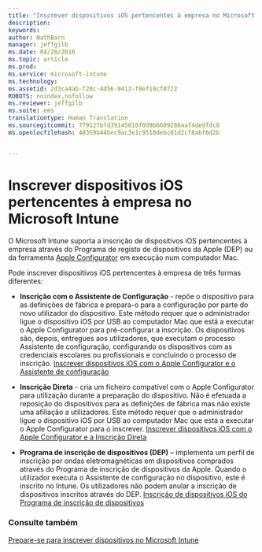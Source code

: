 ```yaml
---
title: "Inscrever dispositivos iOS pertencentes à empresa no Microsoft Intune | Microsoft Intune"
description: 
keywords: 
author: NathBarn
manager: jeffgilb
ms.date: 04/28/2016
ms.topic: article
ms.prod: 
ms.service: microsoft-intune
ms.technology: 
ms.assetid: 2d3ca4ab-f20c-4d56-9413-f8ef19cf0722
ROBOTS: noindex,nofollow
ms.reviewer: jeffgilb
ms.suite: ems
translationtype: Human Translation
ms.sourcegitcommit: 779127bfd39145010f0d9b6609286aaf4dedfdc8
ms.openlocfilehash: 48359b44bec9ac3e1c9510debc01d2cf8abf6d2b


---
```


# Inscrever dispositivos iOS pertencentes à empresa no Microsoft Intune
O Microsoft Intune suporta a inscrição de dispositivos iOS pertencentes à empresa através do Programa de registo de dispositivos da Apple (DEP) ou da ferramenta [Apple Configurator](http://go.microsoft.com/fwlink/?LinkId=518017) em execução num computador Mac.

Pode inscrever dispositivos iOS pertencentes à empresa de três formas diferentes:

-   **Inscrição com o Assistente de Configuração** - repõe o dispositivo para as definições de fábrica e prepara-o para a configuração por parte do novo utilizador do dispositivo. Este método requer que o administrador ligue o dispositivo iOS por USB ao computador Mac que está a executar o Apple Configurator para pré-configurar a inscrição. Os dispositivos são, depois, entregues aos utilizadores, que executam o processo Assistente de configuração, configurando os dispositivos com as credenciais escolares ou profissionais e concluindo o processo de inscrição. [Inscrever dispositivos iOS com o Apple Configurator e o Assistente de configuração](ios-setup-assistant-enrollment-in-microsoft-intune.md)

-   **Inscrição Direta** - cria um ficheiro compatível com o Apple Configurator para utilização durante a preparação do dispositivo. Não é efetuada a reposição do dispositivos para as definições de fábrica mas não existe uma afiliação a utilizadores. Este método requer que o administrador ligue o dispositivo iOS por USB ao computador Mac que está a executar o Apple Configurator para o inscrever. [Inscrever dispositivos iOS com o Apple Configurator e a Inscrição Direta](ios-direct-enrollment-in-microsoft-intune.md)

-   **Programa de inscrição de dispositivos (DEP)** – implementa um perfil de inscrição por ondas eletromagnéticas em dispositivos comprados através do Programa de inscrição de dispositivos da Apple. Quando o utilizador executa o Assistente de configuração no dispositivo, este é inscrito no Intune.  Os utilizadores não podem anular a inscrição de dispositivos inscritos através do DEP. [Inscrição de dispositivos iOS do Programa de inscrição de dispositivos](ios-device-enrollment-program-in-microsoft-intune.md)




### Consulte também
[Prepare-se para inscrever dispositivos no Microsoft Intune](get-ready-to-enroll-devices-in-microsoft-intune.md)



<!--HONumber=Jun16_HO4-->


